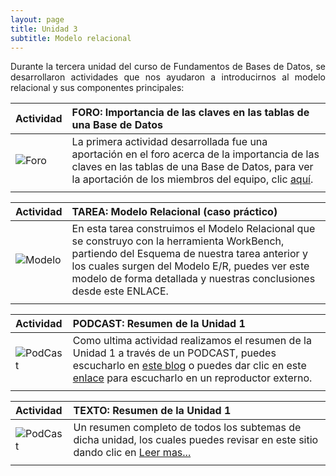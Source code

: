 ```yaml
---
layout: page
title: Unidad 3
subtitle: Modelo relacional
---
```


<p style="text-align: justify;">Durante la tercera unidad del curso de Fundamentos de Bases de Datos, se desarrollaron actividades que nos ayudaron a introducirnos al modelo relacional y sus componentes principales:</p>

| Actividad | FORO: Importancia de las claves en las tablas de una Base de Datos | 
| :------ |:--- |
| ![Foro](https://basededatostec.github.io/img/02foro.png) | La primera actividad desarrollada fue una aportación en el foro acerca de la importancia de las claves en las tablas de una Base de Datos, para ver la aportación de los miembros del equipo, clic [aquí](https://basededatostec.github.io/2017-03-16-foro/).|
| | |

| Actividad | TAREA: Modelo Relacional (caso práctico) | 
| :------ |:--- |
| ![Modelo](https://basededatostec.github.io/img/03podcast.png) | En esta tarea construimos el Modelo Relacional que se construyo con la herramienta WorkBench, partiendo del Esquema de nuestra tarea anterior y los cuales surgen del Modelo E/R, puedes ver este modelo de forma detallada y nuestras conclusiones desde este ENLACE. | 
| | |

| Actividad | PODCAST: Resumen de la Unidad 1 | 
| :------ |:--- |
| ![PodCast](https://basededatostec.github.io/img/03podcast.png) | Como ultima actividad realizamos el resumen de la Unidad 1 a través de un PODCAST, puedes escucharlo en [este blog](https://basededatostec.github.io/podcast/ "escucha el podcast") o puedes dar clic en este [enlace](https://basededatostec.github.io/img/podcast.mp3 "reproductor externo") para escucharlo en un reproductor externo. | 
| | |

| Actividad | TEXTO: Resumen de la Unidad 1 | 
| :------ |:--- |
| ![PodCast](https://basededatostec.github.io/img/05resumen.png) | Un resumen completo de todos los subtemas de dicha unidad, los cuales puedes revisar en este sitio dando clic en [Leer mas...](https://basededatostec.github.io/2017-02-12-unidaduno/)| 
| | |
